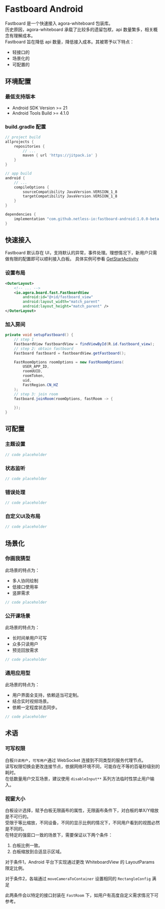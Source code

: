 # Fastboard Android

Fastboard 是一个快速接入 agora-whiteboard 包装库。</br>
历史原因，agora-whiteboard 承载了比较多的遗留包袱，api 数量繁多，相关概念有理解成本。</br>
Fastboard 旨在降低 api 数量，降低接入成本。其被寄予以下特点：</br>

* 轻接口的
* 场景化的
* 可配置的

## 环境配置
### 最低支持版本
- Android SDK Version >= 21
- Android Tools Build >= 4.1.0


### build.gradle 配置

```groovy
// project build
allprojects {
    repositories {
        // ...
        maven { url 'https://jitpack.io' }
    }
}

// app build
android {
    // ...
    compileOptions {
        sourceCompatibility JavaVersion.VERSION_1_8
        targetCompatibility JavaVersion.VERSION_1_8
    }
}

dependencies {
    implementation "com.github.netless-io:fastboard-android:1.0.0-beta.4"
}
```
## 快速接入

Fastboard 默认存在 UI，支持默认的异常，事件处理。理想情况下，新用户只需做有限的配置即可以顺利接入白板。
具体实例可参看 [GetStartActivity](app/src/main/java/io/agora/board/fast/sample/cases/GetStartActivity.java)

### 设置布局
```xml
<OuterLayout>
    <!-- ... -->
    <io.agora.board.fast.FastboardView
        android:id="@+id/fastboard_view"
        android:layout_width="match_parent"
        android:layout_height="match_parent" />
</OuterLayout>
```
### 加入房间
```java
private void setupFastboard() {
    // step 1
    FastboardView fastboardView = findViewById(R.id.fastboard_view);
    // step 2: obtain fastboard
    Fastboard fastboard = fastboardView.getFastboard();

    FastRoomOptions roomOptions = new FastRoomOptions(
        USER_APP_ID,
        roomUUID,
        roomToken,
        uid,
        FastRegion.CN_HZ
    );
    // step 3: join room
    fastboard.joinRoom(roomOptions, fastRoom -> {
        
    });
}
```
## 可配置
### 主题设置

```java
// code placeholder
```

### 状态监听
```java
// code placeholder
```

### 错误处理
```java
// code placeholder
```

### 自定义UI及布局

```java
// code placeholder
```

## 场景化

### 你画我猜型

此场景的特点为：

* 多人协同绘制
* 低接口使用率
* 竖屏需求

```java
// code placeholder
```

### 公开课场景

此场景的特点为：

* 长时间单用户可写
* 众多只读用户
* 预览回放需求

```java
// code placeholder
```

### 通用应用型
此场景的特点为：

* 用户界面全支持，依赖适当可定制。
* 结合实时视频场景。
* 依赖一定程度状态同步。

```java
// code placeholder
```

## 术语

### 可写权限

白板`只读用户`，`可写用户`通过 WebSocket 连接到不同类型的服务代理节点。</br>
读写权限切换会更改连接节点，依据网络环境不同，可能存在不等的百毫秒级别的耗时。</br>
在低数量用户交互场景，建议使用 `disableInput**` 系列方法临时性禁止用户输入。

### 视窗大小

白板设计选择，赋予白板无限画布的属性，无限画布条件下，对白板的单X/Y缩放是不可行的。</br>
受限于等比缩放，不同设备，不同的显示比例的情况下，不同用户看到的视图必然是不同的。</br>
在特定的强窗口一致的场景下，需要保证以下两个条件：

1. 白板比例一致。
2. 白板缩放到合适显示区域。

对于条件1，Android 平台下实现通过更改 WhiteboardView 的 LayoutParams 限定比例。

对于条件2，各端通过 `moveCameraToContainer` 设置相同的 `RectangleConfig` 满足

此两条件会以特定的接口封装在 `FastRoom` 下，如用户有高度自定义需求情况下可参考。